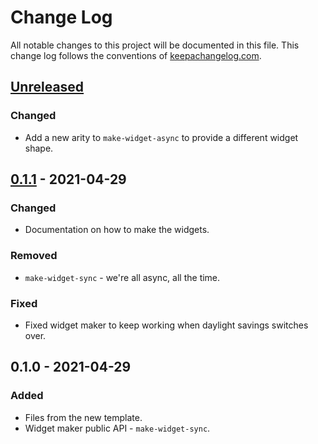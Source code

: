 # Change Log
All notable changes to this project will be documented in this file. This change log follows the conventions of [keepachangelog.com](http://keepachangelog.com/).

## [Unreleased]
### Changed
- Add a new arity to `make-widget-async` to provide a different widget shape.

## [0.1.1] - 2021-04-29
### Changed
- Documentation on how to make the widgets.

### Removed
- `make-widget-sync` - we're all async, all the time.

### Fixed
- Fixed widget maker to keep working when daylight savings switches over.

## 0.1.0 - 2021-04-29
### Added
- Files from the new template.
- Widget maker public API - `make-widget-sync`.

[Unreleased]: https://github.com/your-name/datomic-ecommerce/compare/0.1.1...HEAD
[0.1.1]: https://github.com/your-name/datomic-ecommerce/compare/0.1.0...0.1.1
